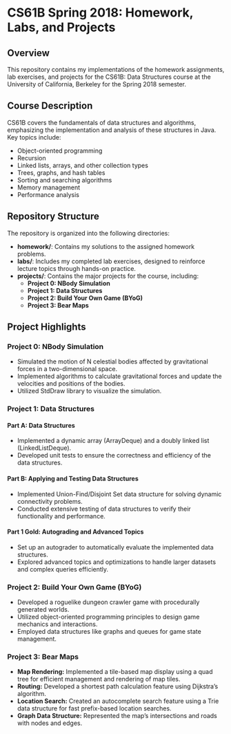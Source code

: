 # CS61B Spring 2018: Homework, Labs, and Projects

## Overview

This repository contains my implementations of the homework assignments, lab exercises, and projects for the CS61B: Data Structures course at the University of California, Berkeley for the Spring 2018 semester.

## Course Description

CS61B covers the fundamentals of data structures and algorithms, emphasizing the implementation and analysis of these structures in Java. Key topics include:

- Object-oriented programming
- Recursion
- Linked lists, arrays, and other collection types
- Trees, graphs, and hash tables
- Sorting and searching algorithms
- Memory management
- Performance analysis

## Repository Structure

The repository is organized into the following directories:

- **homework/**: Contains my solutions to the assigned homework problems.
- **labs/**: Includes my completed lab exercises, designed to reinforce lecture topics through hands-on practice.
- **projects/**: Contains the major projects for the course, including:
  - **Project 0: NBody Simulation**
  - **Project 1: Data Structures**
  - **Project 2: Build Your Own Game (BYoG)**
  - **Project 3: Bear Maps**

## Project Highlights

### Project 0: NBody Simulation

- Simulated the motion of N celestial bodies affected by gravitational forces in a two-dimensional space.
- Implemented algorithms to calculate gravitational forces and update the velocities and positions of the bodies.
- Utilized StdDraw library to visualize the simulation.

### Project 1: Data Structures

#### Part A: Data Structures

- Implemented a dynamic array (ArrayDeque) and a doubly linked list (LinkedListDeque).
- Developed unit tests to ensure the correctness and efficiency of the data structures.

#### Part B: Applying and Testing Data Structures

- Implemented Union-Find/Disjoint Set data structure for solving dynamic connectivity problems.
- Conducted extensive testing of data structures to verify their functionality and performance.

#### Part 1 Gold: Autograding and Advanced Topics

- Set up an autograder to automatically evaluate the implemented data structures.
- Explored advanced topics and optimizations to handle larger datasets and complex queries efficiently.

### Project 2: Build Your Own Game (BYoG)

- Developed a roguelike dungeon crawler game with procedurally generated worlds.
- Utilized object-oriented programming principles to design game mechanics and interactions.
- Employed data structures like graphs and queues for game state management.

### Project 3: Bear Maps

- **Map Rendering:** Implemented a tile-based map display using a quad tree for efficient management and rendering of map tiles.
- **Routing:** Developed a shortest path calculation feature using Dijkstra’s algorithm.
- **Location Search:** Created an autocomplete search feature using a Trie data structure for fast prefix-based location searches.
- **Graph Data Structure:** Represented the map’s intersections and roads with nodes and edges.
